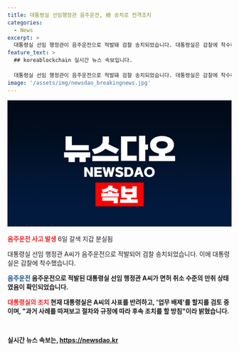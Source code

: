 ```yaml
---
title: 대통령실 선임행정관 음주운전, 檢 송치로 전격조치
categories:
  - News
excerpt: >
  대통령실 선임 행정관이 음주운전으로 적발돼 검찰 송치되었습니다. 대통령실은 감찰에 착수하고, 행정관은 음주 적발 후 사표를 냈지만 반려됐습니다. 대통령실은 현재 업무 배제 여부를 검토 중이며, 후속 조치는 과거 사례와 규정을 고려하여 결정될 예정입니다. A씨는 체혈 검사를 받은 것에 대해 경찰의 요청으로 했다고 말했습니다. (150자)
feature_text: >
  ## koreablockchain 실시간 뉴스 속보입니다.

  대통령실 선임 행정관이 음주운전으로 적발돼 검찰 송치되었습니다. 대통령실은 감찰에 착수하고, 행정관은 음주 적발 후 사표를 냈지만 반려됐습니다. 대통령실은 현재 업무 배제 여부를 검토 중이며, 후속 조치는 과거 사례와 규정을 고려하여 결정될 예정입니다. A씨는 체혈 검사를 받은 것에 대해 경찰의 요청으로 했다고 말했습니다. (150자)
image: '/assets/img/newsdao_breakingnews.jpg'
---
```


<p><img src="/assets/img/newsdao_breakingnews.jpg" alt="koreablockchain 속보" /></p>

<p><b><span style="color: #ee2323;">음주운전 사고 발생</span></b>
6일 갈색 지갑 분실됨</p>

<p>대통령실 선임 행정관 A씨가 음주운전으로 적발되어 검찰 송치되었습니다. 이에 대통령실은 감찰에 착수했습니다.</p>

<p><b><span style="color: #1a5490;">음주운전</span><b>
음주운전으로 적발된 대통령실 선임 행정관 A씨가 면허 취소 수준의 만취 상태였음이 확인되었습니다.</p>

<p><b><span style="color: #ee2323;">대통령실의 조치</span></b>
현재 대통령실은 A씨의 사표를 반려하고, '업무 배제'를 할지를 검토 중이며, "과거 사례를 따져보고 절차와 규정에 따라 후속 조치를 할 방침"이라 밝혔습니다.</p>

<p data-ke-size="size16">&nbsp;</p>
실시간 뉴스 속보는, <a href="https://newsdao.kr" rel="dofollow">https://newsdao.kr</a>


